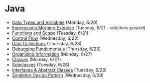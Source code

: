 # Java
- [Data Types and Variables](https://github.com/ga-adi-nyc/Course-Materials/tree/master/lessons/java-essentials/data-types-and-variables) (Monday, 6/20)
- [Expressions Morning Exercise](https://github.com/ga-adi-nyc/Course-Materials/tree/master/lessons/java-essentials/expressions-morning-exercise) (Tuesday, 6/21 - solutions posted)
- [Functions and Scope](https://github.com/ga-adi-nyc/Course-Materials/tree/master/lessons/java-essentials/functions-and-scope) (Tuesday, 6/21)
- [Control Flow](https://github.com/ga-adi-nyc/Course-Materials/tree/master/lessons/java-essentials/control-flow) (Wednesday, 6/22)
- [Data Collections](https://github.com/ga-adi-nyc/Course-Materials/tree/master/lessons/java-essentials/data-collections-lesson) (Thursday, 6/23)
- [Debugging Fundamentals](https://github.com/ga-adi-nyc/Course-Materials/tree/master/lessons/java-essentials/java-debugging-fundamentals) (Thursday, 6/23)
- [Organizing Information](https://github.com/ga-adi-nyc/Course-Materials/tree/master/lessons/java-essentials/organizing-info-lesson) (Monday, 6/27)
- [Classes](https://github.com/ga-adi-nyc/Course-Materials/tree/master/lessons/java-essentials/classes-lesson) (Monday, 6/27)
- [Subclasses](https://github.com/ga-adi-nyc/Course-Materials/tree/master/lessons/java-essentials/subclasses-lesson) (Tuesday, 6/28)
- [Interfaces & Abstract Classes](https://github.com/ga-adi-nyc/Course-Materials/tree/master/lessons/java-essentials/interfaces-and-abstract-classes-lesson) (Tuesday, 6/28)
- [Singleton Design Pattern](https://github.com/ga-adi-nyc/Course-Materials/tree/master/lessons/java-essentials/singleton-design-pattern) (Wednesday, 6/29)